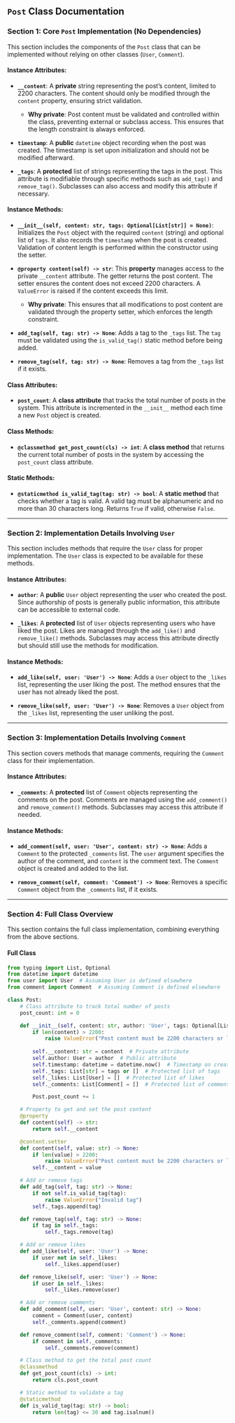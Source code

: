 ## `Post` Class Documentation

### Section 1: Core `Post` Implementation (No Dependencies)

This section includes the components of the `Post` class that can be implemented without relying on other classes (`User`, `Comment`).

#### Instance Attributes:

- **`__content`**: A **private** string representing the post’s content, limited to 2200 characters. The content should only be modified through the `content` property, ensuring strict validation.
  - **Why private**: Post content must be validated and controlled within the class, preventing external or subclass access. This ensures that the length constraint is always enforced.

- **`timestamp`**: A **public** `datetime` object recording when the post was created. The timestamp is set upon initialization and should not be modified afterward.

- **`_tags`**: A **protected** list of strings representing the tags in the post. This attribute is modifiable through specific methods such as `add_tag()` and `remove_tag()`. Subclasses can also access and modify this attribute if necessary.

#### Instance Methods:

- **`__init__(self, content: str, tags: Optional[List[str]] = None)`**: Initializes the `Post` object with the required `content` (string) and optional list of `tags`. It also records the `timestamp` when the post is created. Validation of content length is performed within the constructor using the setter.

- **`@property content(self) -> str`**: This **property** manages access to the private `__content` attribute. The getter returns the post content. The setter ensures the content does not exceed 2200 characters. A `ValueError` is raised if the content exceeds this limit.
  - **Why private**: This ensures that all modifications to post content are validated through the property setter, which enforces the length constraint.

- **`add_tag(self, tag: str) -> None`**: Adds a tag to the `_tags` list. The `tag` must be validated using the `is_valid_tag()` static method before being added.

- **`remove_tag(self, tag: str) -> None`**: Removes a tag from the `_tags` list if it exists.

#### Class Attributes:

- **`post_count`**: A **class attribute** that tracks the total number of posts in the system. This attribute is incremented in the `__init__` method each time a new `Post` object is created.

#### Class Methods:

- **`@classmethod get_post_count(cls) -> int`**: A **class method** that returns the current total number of posts in the system by accessing the `post_count` class attribute.

#### Static Methods:

- **`@staticmethod is_valid_tag(tag: str) -> bool`**: A **static method** that checks whether a tag is valid. A valid tag must be alphanumeric and no more than 30 characters long. Returns `True` if valid, otherwise `False`.

---

### Section 2: Implementation Details Involving `User`

This section includes methods that require the `User` class for proper implementation. The `User` class is expected to be available for these methods.

#### Instance Attributes:

- **`author`**: A **public** `User` object representing the user who created the post. Since authorship of posts is generally public information, this attribute can be accessible to external code.

- **`_likes`**: A **protected** list of `User` objects representing users who have liked the post. Likes are managed through the `add_like()` and `remove_like()` methods. Subclasses may access this attribute directly but should still use the methods for modification.

#### Instance Methods:

- **`add_like(self, user: 'User') -> None`**: Adds a `User` object to the `_likes` list, representing the user liking the post. The method ensures that the user has not already liked the post.

- **`remove_like(self, user: 'User') -> None`**: Removes a `User` object from the `_likes` list, representing the user unliking the post.

---

### Section 3: Implementation Details Involving `Comment`

This section covers methods that manage comments, requiring the `Comment` class for their implementation.

#### Instance Attributes:

- **`_comments`**: A **protected** list of `Comment` objects representing the comments on the post. Comments are managed using the `add_comment()` and `remove_comment()` methods. Subclasses may access this attribute if needed.

#### Instance Methods:

- **`add_comment(self, user: 'User', content: str) -> None`**: Adds a `Comment` to the protected `_comments` list. The `user` argument specifies the author of the comment, and `content` is the comment text. The `Comment` object is created and added to the list.

- **`remove_comment(self, comment: 'Comment') -> None`**: Removes a specific `Comment` object from the `_comments` list, if it exists.

---

### Section 4: Full Class Overview

This section contains the full class implementation, combining everything from the above sections.

#### Full Class

```python
from typing import List, Optional
from datetime import datetime
from user import User  # Assuming User is defined elsewhere
from comment import Comment  # Assuming Comment is defined elsewhere

class Post:
    # Class attribute to track total number of posts
    post_count: int = 0

    def __init__(self, content: str, author: 'User', tags: Optional[List[str]] = None):
        if len(content) > 2200:
            raise ValueError("Post content must be 2200 characters or less.")
        
        self.__content: str = content  # Private attribute
        self.author: User = author  # Public attribute
        self.timestamp: datetime = datetime.now()  # Timestamp on creation
        self._tags: List[str] = tags or []  # Protected list of tags
        self._likes: List[User] = []  # Protected list of likes
        self._comments: List[Comment] = []  # Protected list of comments

        Post.post_count += 1

    # Property to get and set the post content
    @property
    def content(self) -> str:
        return self.__content

    @content.setter
    def content(self, value: str) -> None:
        if len(value) > 2200:
            raise ValueError("Post content must be 2200 characters or less.")
        self.__content = value

    # Add or remove tags
    def add_tag(self, tag: str) -> None:
        if not self.is_valid_tag(tag):
            raise ValueError("Invalid tag")
        self._tags.append(tag)

    def remove_tag(self, tag: str) -> None:
        if tag in self._tags:
            self._tags.remove(tag)

    # Add or remove likes
    def add_like(self, user: 'User') -> None:
        if user not in self._likes:
            self._likes.append(user)

    def remove_like(self, user: 'User') -> None:
        if user in self._likes:
            self._likes.remove(user)

    # Add or remove comments
    def add_comment(self, user: 'User', content: str) -> None:
        comment = Comment(user, content)
        self._comments.append(comment)

    def remove_comment(self, comment: 'Comment') -> None:
        if comment in self._comments:
            self._comments.remove(comment)

    # Class method to get the total post count
    @classmethod
    def get_post_count(cls) -> int:
        return cls.post_count

    # Static method to validate a tag
    @staticmethod
    def is_valid_tag(tag: str) -> bool:
        return len(tag) <= 30 and tag.isalnum()
```